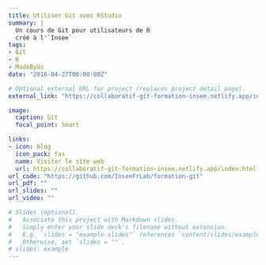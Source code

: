 ```yaml
---
title: Utiliser Git avec RStudio
summary: |
  Un cours de Git pour utilisateurs de R
  créé à l'`Insee`
tags:
- Git
- R
- MadeByUs
date: "2016-04-27T00:00:00Z"

# Optional external URL for project (replaces project detail page).
external_link: "https://collaboratif-git-formation-insee.netlify.app/index.html"

image:
  caption: Git
  focal_point: Smart

links:
- icon: blog
  icon_pack: fas
  name: Visiter le site web
  url: https://collaboratif-git-formation-insee.netlify.app/index.html
url_code: "https://github.com/InseeFrLab/formation-git"
url_pdf: ""
url_slides: ""
url_video: ""

# Slides (optional).
#   Associate this project with Markdown slides.
#   Simply enter your slide deck's filename without extension.
#   E.g. `slides = "example-slides"` references `content/slides/example-slides.md`.
#   Otherwise, set `slides = ""`.
# slides: example
---
```


